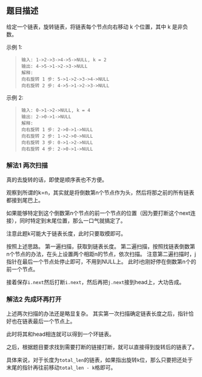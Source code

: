 ## 题目描述
给定一个链表，旋转链表，将链表每个节点向右移动 k 个位置，其中 k 是非负数。

示例 1:
>```
>输入: 1->2->3->4->5->NULL, k = 2
>输出: 4->5->1->2->3->NULL
>解释:
>向右旋转 1 步: 5->1->2->3->4->NULL
>向右旋转 2 步: 4->5->1->2->3->NULL
>```

示例 2:
>```
>输入: 0->1->2->NULL, k = 4
>输出: 2->0->1->NULL
>解释:
>向右旋转 1 步: 2->0->1->NULL
>向右旋转 2 步: 1->2->0->NULL
>向右旋转 3 步: 0->1->2->NULL
>向右旋转 4 步: 2->0->1->NULL
>```

### 解法1 两次扫描
真的去旋转的话，即使是顺序表也不方便。

观察到所谓的k=n，其实就是将倒数第n个节点作为头，然后将那之前的所有链表都接到尾巴上。

如果能够特定到这个倒数第n个节点的前一个节点的位置（因为要打断这个next连接），同时特定到末尾位置，那么一口气就搞定了。

注意此题k可能大于链表长度，此时只要取模即可。

按照上述思路。
第一遍扫描，获取到链表长度。
第二遍扫描，按照找链表倒数第n个节点的办法，在头上设置两个相距n的节点，依次扫描。
注意第二遍扫描时，j指针在最后一个节点处停止即可，不用到NULL上。
此时i也刚好停在倒数第n个的前一个节点。

接着保存`i.next`然后打断`i.next`，然后再把`j.next`接到head上，大功告成。

### 解法2 先成环再打开
上述两次扫描的办法还是略显复杂。
其实第一次扫描确定链表长度之后，指针恰好也在链表最后一个节点上。

此时将其和head相连就可以得到一个环链表。

之后，根据题目要求找到需要打断的链接打断，就可以直接得到旋转后的链表了。

具体来说，对于长度为`total_len`的链表，如果指出旋转`k`位，那么只要把还处于末尾的指针再往前移动`total_len - k`格即可。